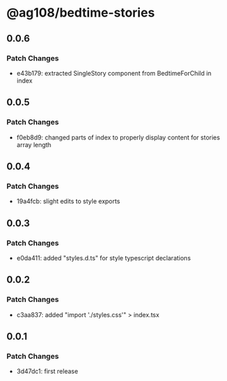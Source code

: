 # @ag108/bedtime-stories

## 0.0.6

### Patch Changes

- e43b179: extracted SingleStory component from BedtimeForChild in index

## 0.0.5

### Patch Changes

- f0eb8d9: changed parts of index to properly display content for stories array length

## 0.0.4

### Patch Changes

- 19a4fcb: slight edits to style exports

## 0.0.3

### Patch Changes

- e0da411: added "styles.d.ts" for style typescript declarations

## 0.0.2

### Patch Changes

- c3aa837: added "import './styles.css'" > index.tsx

## 0.0.1

### Patch Changes

- 3d47dc1: first release
